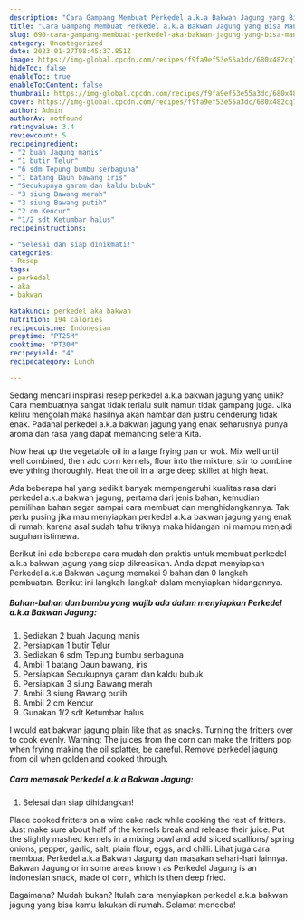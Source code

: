 ```yaml
---
description: "Cara Gampang Membuat Perkedel a.k.a Bakwan Jagung yang Bisa Manjain Lidah"
title: "Cara Gampang Membuat Perkedel a.k.a Bakwan Jagung yang Bisa Manjain Lidah"
slug: 690-cara-gampang-membuat-perkedel-aka-bakwan-jagung-yang-bisa-manjain-lidah
category: Uncategorized
date: 2023-01-27T08:45:37.851Z
image: https://img-global.cpcdn.com/recipes/f9fa9ef53e55a3dc/680x482cq70/perkedel-aka-bakwan-jagung-foto-resep-utama.jpg
hideToc: false
enableToc: true
enableTocContent: false
thumbnail: https://img-global.cpcdn.com/recipes/f9fa9ef53e55a3dc/680x482cq70/perkedel-aka-bakwan-jagung-foto-resep-utama.jpg
cover: https://img-global.cpcdn.com/recipes/f9fa9ef53e55a3dc/680x482cq70/perkedel-aka-bakwan-jagung-foto-resep-utama.jpg
author: Admin
authorAv: notfound
ratingvalue: 3.4
reviewcount: 5
recipeingredient:
- "2 buah Jagung manis"
- "1 butir Telur"
- "6 sdm Tepung bumbu serbaguna"
- "1 batang Daun bawang iris"
- "Secukupnya garam dan kaldu bubuk"
- "3 siung Bawang merah"
- "3 siung Bawang putih"
- "2 cm Kencur"
- "1/2 sdt Ketumbar halus"
recipeinstructions:

- "Selesai dan siap dinikmati!"
categories:
- Resep
tags:
- perkedel
- aka
- bakwan

katakunci: perkedel aka bakwan 
nutrition: 194 calories
recipecuisine: Indonesian
preptime: "PT25M"
cooktime: "PT30M"
recipeyield: "4"
recipecategory: Lunch

---
```





Sedang mencari inspirasi resep perkedel a.k.a bakwan jagung yang unik? Cara membuatnya sangat tidak terlalu sulit namun tidak gampang juga. Jika keliru mengolah maka hasilnya akan hambar dan justru cenderung tidak enak. Padahal perkedel a.k.a bakwan jagung yang enak seharusnya punya aroma dan rasa yang dapat memancing selera Kita.





Now heat up the vegetable oil in a large frying pan or wok. Mix well until well combined, then add corn kernels, flour into the mixture, stir to combine everything thoroughly. Heat the oil in a large deep skillet at high heat.

Ada beberapa hal yang sedikit banyak mempengaruhi kualitas rasa dari perkedel a.k.a bakwan jagung, pertama dari jenis bahan, kemudian pemilihan bahan segar sampai cara membuat dan menghidangkannya. Tak perlu pusing jika mau menyiapkan perkedel a.k.a bakwan jagung yang enak di rumah, karena asal sudah tahu triknya maka hidangan ini mampu menjadi suguhan istimewa.






Berikut ini ada beberapa cara mudah dan praktis untuk membuat perkedel a.k.a bakwan jagung yang siap dikreasikan. Anda dapat menyiapkan Perkedel a.k.a Bakwan Jagung memakai 9 bahan dan 0 langkah pembuatan. Berikut ini langkah-langkah dalam menyiapkan hidangannya.

<!--inarticleads1-->

##### Bahan-bahan dan bumbu yang wajib ada dalam menyiapkan Perkedel a.k.a Bakwan Jagung:

1. Sediakan 2 buah Jagung manis
1. Persiapkan 1 butir Telur
1. Sediakan 6 sdm Tepung bumbu serbaguna
1. Ambil 1 batang Daun bawang, iris
1. Persiapkan Secukupnya garam dan kaldu bubuk
1. Persiapkan 3 siung Bawang merah
1. Ambil 3 siung Bawang putih
1. Ambil 2 cm Kencur
1. Gunakan 1/2 sdt Ketumbar halus


I would eat bakwan jagung plain like that as snacks. Turning the fritters over to cook evenly. Warning: The juices from the corn can make the fritters pop when frying making the oil splatter, be careful. Remove perkedel jagung from oil when golden and cooked through. 

<!--inarticleads2-->

##### Cara memasak Perkedel a.k.a Bakwan Jagung:


1. Selesai dan siap dihidangkan!

Place cooked fritters on a wire cake rack while cooking the rest of fritters. Just make sure about half of the kernels break and release their juice. Put the slightly mashed kernels in a mixing bowl and add sliced scallions/ spring onions, pepper, garlic, salt, plain flour, eggs, and chilli. Lihat juga cara membuat Perkedel a.k.a Bakwan Jagung dan masakan sehari-hari lainnya. Bakwan Jagung or in some areas known as Perkedel Jagung is an indonesian snack, made of corn, which is then deep fried. 

Bagaimana? Mudah bukan? Itulah cara menyiapkan perkedel a.k.a bakwan jagung yang bisa kamu lakukan di rumah. Selamat mencoba!
